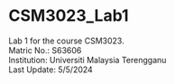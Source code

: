 # CSM3023_Lab1
Lab 1 for the course CSM3023.  
Matric No.: S63606  
Institution: Universiti Malaysia Terengganu  
Last Update: 5/5/2024  

